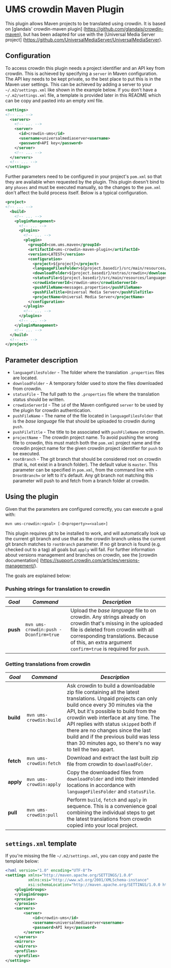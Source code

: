 # UMS crowdin Maven Plugin

This plugin allows Maven projects to be translated using crowdin. It is based on [glandais' crowdin-maven plugin] (https://github.com/glandais/crowdin-maven), but has been adapted for use with the [Universal Media Server project] (https://github.com/UniversalMediaServer/UniversalMediaServer).

## Configuration

To access crowdin this plugin needs a project identifier and an API key from crowdin. This is achieved by specifying a ```server``` in Maven configuration. The API key needs to be kept private, so the best place to put this is in the Maven user settings. This can be achieved by adding a server to your ```~/.m2/settings.xml``` like shown in the example below. If you don't have a ```~/.m2/settings.xml``` file, a template is provided later in this README which can be copy and pasted into an empty xml file.

```xml
<settings>
<!-- ... -->
  <servers>
    <!-- ... -->
    <server>
      <id>crowdin-ums</id>
      <username>universalmediaserver<username>
      <password>API key</password>
    </server>
    <!-- ... -->
  </servers>
  <!-- ... -->
</settings>
```

Further parameters need to be configured in your project's ```pom.xml``` so that they are available when requested by the plugin. This plugin doesn't bind to any ```phases``` and must be executed manually, so the changes to the ```pom.xml``` don't affect the build process itself. Below is a typical configuration.

```xml
<project>
<!-- ... -->
  <build>
    <!-- ... -->
    <pluginManagement>
      <!-- ... -->
      <plugins>
        <!-- ... -->
        <plugin>
          <groupId>com.ums.maven</groupId>
          <artifactId>ums-crowdin-maven-plugin</artifactId>
          <version>LATEST</version>   
          <configuration>
            <project>${project}</project>
            <languageFilesFolder>${project.basedir}/src/main/resources/i18n</languageFilesFolder>
            <downloadFolder>${project.basedir}/extras/crowdin</downloadFolder>
            <statusFile>${project.basedir}/src/main/resources/languages.properties</statusFile>
            <crowdinServerId>crowdin-ums</crowdinServerId>
            <pushFileName>messages.properties</pushFileName>
            <pushFileTitle>Universal Media Server</pushFileTitle>
            <projectName>Universal Media Server</projectName>
          </configuration>
        </plugin>
        <!-- ... -->
      </plugins>
      <!-- ... -->
    </pluginManagement>
    <!-- ... -->
  </build>
  <!-- ... -->
</project>
```

## Parameter description

* ```languageFilesFolder``` - The folder where the translation ```.properties``` files are located.
* ```downloadFolder``` - A temporary folder used to store the files downloaded from crowdin.
* ```statusFile``` - The full path to the ```.properties``` file where the translation status should be written.
* ```crowdinServerId``` - The ```id``` of the Maven configured ```server``` to be used by the plugin for crowdin authentication.
* ```pushFileName``` - The name of the file located in ```languageFilesFolder``` that is the _base language_ file that should be uploaded to crowdin during ```push```.
* ```pushFileTitle``` - The title to be associated with ```pushFileName``` on crowdin.
* ```projectName``` - The crowdin project name. To avoid pushing the wrong file to crowdin, this must match both the ```pom.xml``` project name and the crowdin project name for the given crowdin project identifier for ```push``` to be executed.
* ```rootBranch``` - The git branch that should be considered root on crowdin (that is, not exist in a branch folder). The default value is ```master```. This parameter can be specified in ```pom.xml```, from the command line with ```-DrootBranch=``` or left to it's default. Any git branch not matching this parameter will push to and fetch from a branch folder at crowdin.

## Using the plugin

Given that the parameters are configured correctly, you can execute a goal with:

```mvn ums-crowdin:<goal> [-D<property>=<value>]```

This plugin requires git to be installed to work, and will automatically look up the current git branch and use that as the crowdin branch unless the current git branch matches to ```rootBranch``` parameter. If no git branch is found (e.g. checked out to a tag) all goals but ```apply``` will fail. For further information about versions management and branches on crowdin, see the [crowdin documentation] (https://support.crowdin.com/articles/versions-management/).

The goals are explained below:

### Pushing strings for translation to crowdin

*Goal* | *Command* | *Description*
---- | ------- | -----------
**push** | ```mvn ums-crowdin:push -Dconfirm=true``` | Upload the _base language_ file to on crowdin. Any strings already on crowdin that's missing in the uploaded file is deleted from crowdin with all corresponding translations. Because of this, an extra argument ```confirm=true``` is required for ```push```.

### Getting translations from crowdin

*Goal* | *Command* | *Description*
---- | ------- | -----------
**build** | ```mvn ums-crowdin:build``` | Ask crowdin to build a downloadable zip file containing all the latest translations. Unpaid projects can only build once every 30 minutes via the API, but it's possible to build from the crowdin web interface at any time. The API replies with status ```skipped``` both if there are no changes since the last build and if the previous build was less than 30 minutes ago, so there's no way to tell the two apart.
**fetch** | `mvn ums-crowdin:fetch` | Download and extract the last built zip file from crowdin to ```downloadFolder```.
**apply** | `mvn ums-crowdin:apply` | Copy the downloaded files from ```downloadFolder``` and into their intended locations in accordance with ```languageFilesFolder``` and ```statusFile```.
**pull** | ```mvn ums-crowdin:pull``` | Perform ```build```, ```fetch``` and ```apply``` in sequence. This is a convenience goal combining the individual steps to get the latest translations from crowdin copied into your local project.

## ```settings.xml``` template

If you're missing the file ```~/.m2/settings.xml```, you can copy and paste the template below:

```xml
<?xml version="1.0" encoding="UTF-8"?>
<settings xmlns="http://maven.apache.org/SETTINGS/1.0.0"
          xmlns:xsi="http://www.w3.org/2001/XMLSchema-instance"
          xsi:schemaLocation="http://maven.apache.org/SETTINGS/1.0.0 http://maven.apache.org/xsd/settings-1.0.0.xsd">
	<pluginGroups>
	</pluginGroups>
	<proxies>
	</proxies>
	<servers>
		<server>
			<id>crowdin-ums</id>
			<username>universalmediaserver<username>
			<password>API key</password>
		</server>
	</servers>
	<mirrors>
	</mirrors>
	<profiles>
	</profiles>
</settings>
```
